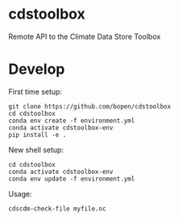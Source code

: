 # cdstoolbox
Remote API to the Climate Data Store Toolbox

# Develop

First time setup:
```
git clone https://github.com/bopen/cdstoolbox
cd cdstoolbox
conda env create -f environment.yml
conda activate cdstoolbox-env
pip install -e .
```

New shell setup:
```
cd cdstoolbox
conda activate cdstoolbox-env
conda env update -f environment.yml
```

Usage:
```
cdscdm-check-file myfile.nc
```
